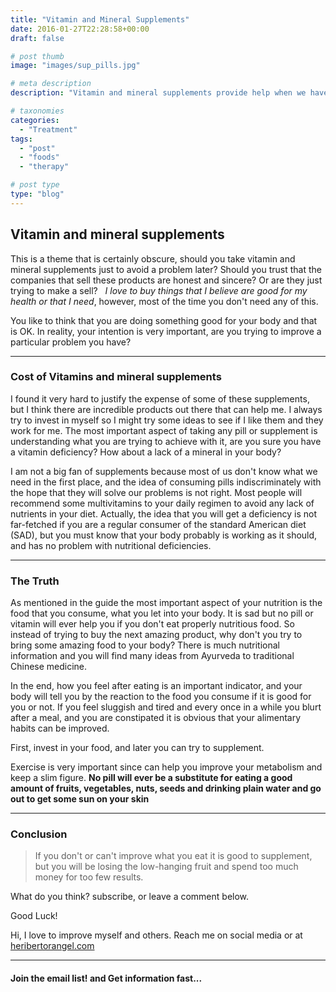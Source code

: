 ```yaml
---
title: "Vitamin and Mineral Supplements"
date: 2016-01-27T22:28:58+00:00
draft: false

# post thumb
image: "images/sup_pills.jpg"

# meta description
description: "Vitamin and mineral supplements provide help when we have a deficiency, they can be helpful for people with less than optimal nutrition or bad alimentary habits"

# taxonomies
categories: 
  - "Treatment"
tags:
  - "post"
  - "foods"
  - "therapy"

# post type
type: "blog"
---
```

Vitamin and mineral supplements
-------------------------------

This is a theme that is certainly obscure, should you take vitamin and mineral supplements just to avoid a problem later? Should you trust that the companies that sell these products are honest and sincere? Or are they just trying to make a sell?   _I love to buy things that I believe are good for my health or that I need_, however, most of the time you don't need any of this.

You like to think that you are doing something good for your body and that is OK. In reality, your intention is very important, are you trying to improve a particular problem you have?

* * *

### **Cost of Vitamins and mineral supplements**

I found it very hard to justify the expense of some of these supplements, but I think there are incredible products out there that can help me. I always try to invest in myself so I might try some ideas to see if I like them and they work for me. The most important aspect of taking any pill or supplement is understanding what you are trying to achieve with it, are you sure you have a vitamin deficiency? How about a lack of a mineral in your body?

I am not a big fan of supplements because most of us don't know what we need in the first place, and the idea of consuming pills indiscriminately with the hope that they will solve our problems is not right. Most people will recommend some multivitamins to your daily regimen to avoid any lack of nutrients in your diet. Actually, the idea that you will get a deficiency is not far-fetched if you are a regular consumer of the standard American diet (SAD), but you must know that your body probably is working as it should, and has no problem with nutritional deficiencies.

* * *

### **The Truth**

As mentioned in the guide the most important aspect of your nutrition is the food that you consume, what you let into your body. It is sad but no pill or vitamin will ever help you if you don't eat properly nutritious food. So instead of trying to buy the next amazing product, why don't you try to bring some amazing food to your body? There is much nutritional information and you will find many ideas from Ayurveda to traditional Chinese medicine.

In the end, how you feel after eating is an important indicator, and your body will tell you by the reaction to the food you consume if it is good for you or not. If you feel sluggish and tired and every once in a while you blurt after a meal, and you are constipated it is obvious that your alimentary habits can be improved.

First, invest in your food, and later you can try to supplement.

Exercise is very important since can help you improve your metabolism and keep a slim figure. **No pill will ever be a substitute for eating a good amount of fruits, vegetables, nuts, seeds and drinking plain water and go out to get some sun on your skin**

* * *

### Conclusion

>If you don't or can't improve what you eat it is good to supplement, but you will be losing the low-hanging fruit and spend too much money for too few results.

What do you think? subscribe, or leave a comment below.

Good Luck!

Hi, I love to improve myself and others. Reach me on social media or at [heribertorangel.com](https://www.heribertorangel.com)

* * *

#### Join the email list! and Get information fast...